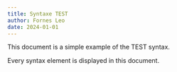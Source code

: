 ```yaml
---
title: Syntaxe TEST
author: Fornes Leo
date: 2024-01-01
---
```


This document is a simple example of the TEST syntax.

Every syntax element is displayed in this document.
